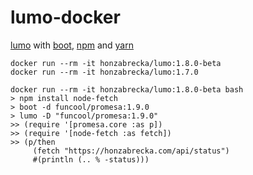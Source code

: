 # lumo-docker

[lumo](https://github.com/anmonteiro/lumo) with [boot](http://boot-clj.com/), [npm](https://docs.npmjs.com/cli/npm) and [yarn](https://yarnpkg.com/lang/en/)

```console
docker run --rm -it honzabrecka/lumo:1.8.0-beta
docker run --rm -it honzabrecka/lumo:1.7.0
```

```console
docker run --rm -it honzabrecka/lumo:1.8.0-beta bash
> npm install node-fetch
> boot -d funcool/promesa:1.9.0
> lumo -D "funcool/promesa:1.9.0"
>> (require '[promesa.core :as p])
>> (require '[node-fetch :as fetch])
>> (p/then
     (fetch "https://honzabrecka.com/api/status")
     #(println (.. % -status)))
```
